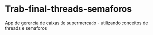# Trab-final-threads-semaforos
App de gerencia de caixas de supermercado - utilizando conceitos de threads e semaforos 

